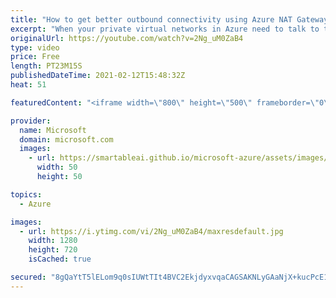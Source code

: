 ```yaml
---
title: "How to get better outbound connectivity using Azure NAT Gateway | Azure Friday"
excerpt: "When your private virtual networks in Azure need to talk to the Internet, a network translation is needed for your applications to talk to endpoints on the Internet. Christian Kuhtz joins Scott Hanselman to show how it works and why Azure NAT Gateway is the best and most scalable way to do Source Network"
originalUrl: https://youtube.com/watch?v=2Ng_uM0ZaB4
type: video
price: Free
length: PT23M15S
publishedDateTime: 2021-02-12T15:48:32Z
heat: 51

featuredContent: "<iframe width=\"800\" height=\"500\" frameborder=\"0\" src=\"https://www.youtube.com/embed/2Ng_uM0ZaB4\" allow=\"accelerometer; autoplay; encrypted-media; gyroscope; picture-in-picture\" allowfullscreen></iframe>"

provider:
  name: Microsoft
  domain: microsoft.com
  images:
    - url: https://smartableai.github.io/microsoft-azure/assets/images/organizations/microsoft.com-50x50.jpg
      width: 50
      height: 50

topics:
  - Azure

images:
  - url: https://i.ytimg.com/vi/2Ng_uM0ZaB4/maxresdefault.jpg
    width: 1280
    height: 720
    isCached: true

secured: "8gQaYtT5lELom9q0sIUWtTIt4BVC2EkjdyxvqaCAGSAKNLyGAaNjX+kucPcE1k33v6eAP/ExU1fM7NNnuAvd2njxhCUr44ZOYKwQAg8kdhZg/qLEZwcaC9QYdaW3jRboYh5cUSnlJb3Xqp73eM2Nqv4dfdNx9U2kdkQvWfjm+z3nuV/k7fcGhbyU09yAgWM7tFyGt/TU7wXHVua0vVam9x+af2iZb5waD3hHwosahbim3oQ1rMt7FtKCwphBf66XCcSKANnL+5kdPlFN6UVvJLPH6PlM6bd8mmgJejGBFbWwfgEzM206UfmVdfJJfdBWbVO0jDBXNqTI3ciGY/kWTDIHOsgRwhr91ivTyUuiCbSErKPAX0V2lFPT8TTYEnNNHHnmNnQKyOwtQdwtOLy653pZqhj6ZPl9u+O7YH5Qha8=;EXvGYDDRjLgOMzIYluDCfA=="
---
```


